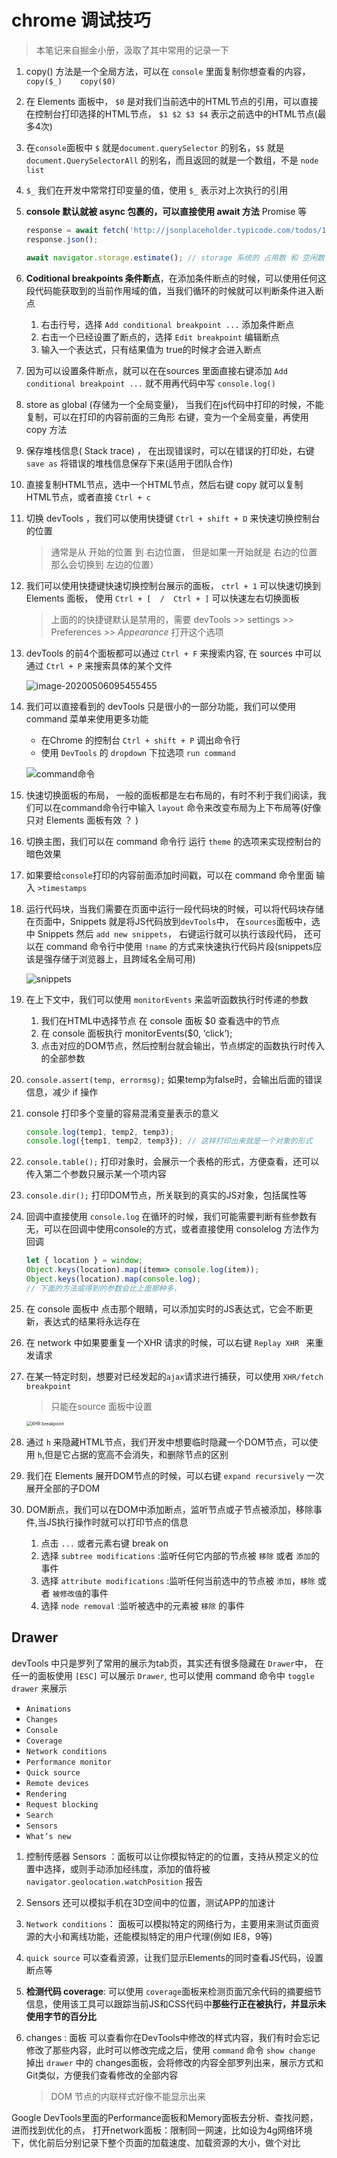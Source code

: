 # chrome 调试技巧

> 本笔记来自掘金小册，汲取了其中常用的记录一下

1. copy()   方法是一个全局方法，可以在 `console` 里面复制你想查看的内容，  `copy($_)    copy($0)`

2. 在 Elements 面板中， `$0` 是对我们当前选中的HTML节点的引用，可以直接在控制台打印选择的HTML节点， `$1 $2 $3 $4` 表示之前选中的HTML节点(最多4次)

3. 在`console`面板中 `$` 就是`document.querySelector` 的别名，`$$` 就是 `document.QuerySelectorAll` 的别名，而且返回的就是一个数组，不是 `node list`

4. `$_` 我们在开发中常常打印变量的值，使用 `$_` 表示对上次执行的引用

5. **console 默认就被 async 包裹的，可以直接使用 await 方法** Promise 等

   ```js
   response = await fetch('http://jsonplaceholder.typicode.com/todos/1'); 
   response.json();
   
   await navigator.storage.estimate(); // storage 系统的 占用数 和 空闲数
   ```

6. **Coditional breakpoints 条件断点**，在添加条件断点的时候，可以使用任何这段代码能获取到的当前作用域的值，当我们循环的时候就可以判断条件进入断点

   1. 右击行号，选择 `Add conditional breakpoint ...` 添加条件断点
   2. 右击一个已经设置了断点的，选择 `Edit breakpoint`  编辑断点
   3. 输入一个表达式，只有结果值为 true的时候才会进入断点

7. 因为可以设置条件断点，就可以在在sources 里面直接右键添加 `Add conditional breakpoint ...` 就不用再代码中写 `console.log()`

8. store as global (存储为一个全局变量)， 当我们在js代码中打印的时候，不能复制，可以在打印的内容前面的三角形 右键，变为一个全局变量，再使用 copy 方法

9. 保存堆栈信息( Stack trace) ， 在出现错误时，可以在错误的打印处，右键 `save as`  将错误的堆栈信息保存下来(适用于团队合作)

10. 直接复制HTML节点，选中一个HTML节点，然后右键 copy 就可以复制HTML节点，或者直接 `Ctrl + c`

11. 切换 devTools ，我们可以使用快捷键  `Ctrl + shift + D` 来快速切换控制台的位置

    > 通常是从 开始的位置 到 右边位置， 但是如果一开始就是 右边的位置 那么会切换到 左边的位置）

12. 我们可以使用快捷键快速切换控制台展示的面板， `ctrl + 1`  可以快速切换到 Elements 面板， 使用  `Ctrl + [  /  Ctrl + ]` 可以快速左右切换面板

    > 上面的的快捷键默认是禁用的，需要 devTools >> settings >> Preferences >> *Appearance*  打开这个选项

13. devTools 的前4个面板都可以通过 `Ctrl + F` 来搜索内容, 在 sources 中可以通过 `Ctrl + P` 来搜索具体的某个文件

    ![image-20200506095455455](./imgs/001.png)

14. 我们可以直接看到的 devTools 只是很小的一部分功能，我们可以使用 command 菜单来使用更多功能

    - 在Chrome 的控制台 `Ctrl + shift + P` 调出命令行
    - 使用 `DevTools` 的 `dropdown` 下拉选项 `run command`

    ![command命令](./imgs/002.jpg)

12. 快速切换面板的布局， 一般的面板都是左右布局的，有时不利于我们阅读，我们可以在command命令行中输入  `layout` 命令来改变布局为上下布局等(好像只对 Elements 面板有效 ？ )

13. 切换主图，我们可以在 command 命令行 运行 `theme` 的选项来实现控制台的暗色效果

17. 如果要给`console`打印的内容前面添加时间戳，可以在 command 命令里面 输入 `>timestamps`

18. 运行代码块，当我们需要在页面中运行一段代码块的时候，可以将代码块存储在页面中，Snippets 就是将JS代码放到`devTools`中， 在`sources`面板中，选中 Snippets 然后 `add new snippets`， 右键运行就可以执行该段代码， 还可以在 command 命令行中使用 `!name` 的方式来快速执行代码片段(snippets应该是强存储于浏览器上，且跨域名全局可用) 

    ![snippets](./imgs/003.jpg)

19. 在上下文中，我们可以使用 `monitorEvents` 来监听函数执行时传递的参数
    1. 我们在HTML中选择节点 在 console 面板 $0 查看选中的节点
    2. 在 console 面板执行  monitorEvents($0, ‘click’); 
    3. 点击对应的DOM节点，然后控制台就会输出，节点绑定的函数执行时传入的全部参数

20.  `console.assert(temp, errormsg);`  如果temp为false时，会输出后面的错误信息，减少 if 操作

21. console 打印多个变量的容易混淆变量表示的意义

    ```js
    console.log(temp1, temp2, temp3);
    console.log({temp1, temp2, temp3}); // 这样打印出来就是一个对象的形式
    ```

22. `console.table();` 打印对象时，会展示一个表格的形式，方便查看，还可以传入第二个参数只展示某一个项内容

23. `console.dir();`  打印DOM节点，所关联到的真实的JS对象，包括属性等

24. 回调中直接使用 `console.log`  在循环的时候，我们可能需要判断有些参数有无，可以在回调中使用console的方式，或者直接使用 consolelog 方法作为回调

    ```js
    let { location } = window;
    Object.keys(location).map(item=> console.log(item));
    Object.keys(location).map(console.log); 
    // 下面的方法或得到的参数会比上面那种多，
    ```

25. 在 console 面板中 点击那个眼睛，可以添加实时的JS表达式，它会不断更新，表达式的结果将永远存在

26. 在 network 中如果要重复一个XHR 请求的时候，可以右键 `Replay XHR ` 来重发请求

27. 在某一特定时刻，想要对已经发起的`ajax`请求进行捕获，可以使用 `XHR/fetch breakpoint` 

    > 只能在source 面板中设置

    <img src="./imgs/004.jpg" alt="XHR breakpoint" style="zoom:50%;" />

28. 通过 `h` 来隐藏HTML节点，我们开发中想要临时隐藏一个DOM节点，可以使用 `h`,但是它占据的宽高不会消失，和删除节点的区别

29. 我们在 Elements 展开DOM节点的时候，可以右键 `expand recursively` 一次展开全部的子DOM

30. DOM断点，我们可以在DOM中添加断点，监听节点或子节点被添加，移除事件,当JS执行操作时就可以打印节点的信息

    1. 点击 `...` 或者元素右键 break on
    2. 选择 `subtree modifications` :监听任何它内部的节点被 `移除` 或者 `添加`的事件
    3. 选择 `attribute modifications` :监听任何当前选中的节点被 `添加`，`移除` 或者 `被修改值`的事件
    4. 选择 `node removal` :监听被选中的元素被 `移除` 的事件



## Drawer

devTools 中只是罗列了常用的展示为tab页，其实还有很多隐藏在  `Drawer`中， 在任一的面板使用 `[ESC]` 可以展示 `Drawer`,  也可以使用 command 命令中 `toggle drawer` 来展示

- `Animations`
- `Changes`
- `Console`
- `Coverage`
- `Network conditions`
- `Performance monitor`
- `Quick source`
- `Remote devices`
- `Rendering`
- `Request blocking`
- `Search`
- `Sensors`
- `What’s new`

1. 控制传感器 Sensors ：面板可以让你模拟特定的的位置，支持从预定义的位置中选择，或则手动添加经纬度，添加的值将被 `navigator.geolocation.watchPosition` 报告

2. Sensors  还可以模拟手机在3D空间中的位置，测试APP的加速计

3. `Network conditions`： 面板可以模拟特定的网络行为，主要用来测试页面资源的大小和离线功能，还能模拟特定的用户代理(例如 IE8，9等)

4. `quick source` 可以查看资源，让我们显示Elements的同时查看JS代码，设置断点等

5. **检测代码 coverage**:  可以使用 `coverage`面板来检测页面冗余代码的摘要细节信息，使用该工具可以跟踪当前JS和CSS代码中**那些行正在被执行，并显示未使用字节的百分比**

6. changes : 面板 可以查看你在DevTools中修改的样式内容，我们有时会忘记修改了那些内容，此时可以修改完成之后，使用 `command` 命令 `show change` 掉出 `drawer` 中的 changes面板，会将修改的内容全部罗列出来，展示方式和Git类似，方便我们查看修改的全部内容

   > DOM 节点的内联样式好像不能显示出来





Google DevTools里面的Performance面板和Memory面板去分析、查找问题，进而找到优化的点， 打开network面板：限制同一网速，比如设为4g网络环境下，优化前后分别记录下整个页面的加载速度、加载资源的大小，做个对比